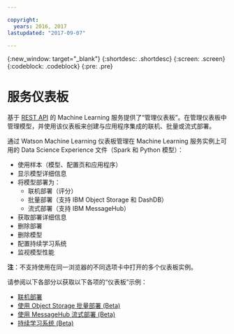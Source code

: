 ```yaml
---

copyright:
  years: 2016, 2017
lastupdated: "2017-09-07"

---
```


{:new_window: target="_blank"}
{:shortdesc: .shortdesc}
{:screen: .screen}
{:codeblock: .codeblock}
{:pre: .pre}

# 服务仪表板


基于 [REST API](https://watson-ml-api.mybluemix.net/) 的 Machine Learning 服务提供了“管理仪表板”。在管理仪表板中管理模型，并使用该仪表板来创建与应用程序集成的联机、批量或流式部署。

通过 Watson Machine Learning 仪表板管理在 Machine Learning 服务实例上可用的 Data Science Experience 文件（Spark 和 Python 模型）：

*  使用样本（模型、配置页和应用程序）
*  显示模型详细信息
*  将模型部署为：
   *  联机部署（评分）
   *  批量部署（支持 IBM Object Storage 和 DashDB）
   *  流式部署（支持 IBM MessageHub）
*  获取部署详细信息
*  删除部署
*  删除模型
*  配置持续学习系统
*  监视模型性能

**注**：不支持使用在同一浏览器的不同选项卡中打开的多个仪表板实例。

请参阅以下各部分以获取以下各项的“仪表板”示例：

*  [联机部署](pm_service_ui_spark_online.html)
*  [使用 Object Storage 批量部署 (Beta)](pm_service_ui_spark_batch.html)
*  [使用 MessageHub 流式部署 (Beta)](pm_service_ui_spark_streaming.html)
*  [持续学习系统 (Beta)](pm_service_ui_spark_learning_system.html)
